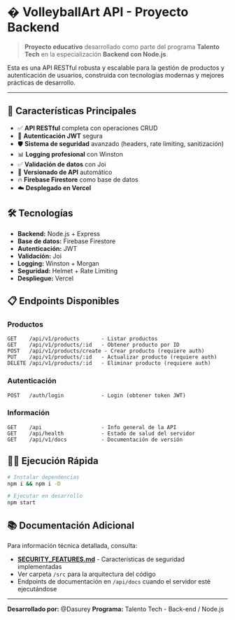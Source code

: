 # � VolleyballArt API - Proyecto Backend

> **Proyecto educativo** desarrollado como parte del programa **Talento Tech** en la especialización **Backend con Node.js**. 

Esta es una API RESTful robusta y escalable para la gestión de productos y autenticación de usuarios, construida con tecnologías modernas y mejores prácticas de desarrollo.

---

## 🚀 Características Principales

- ✅ **API RESTful** completa con operaciones CRUD
- 🔐 **Autenticación JWT** segura  
- 🛡️ **Sistema de seguridad** avanzado (headers, rate limiting, sanitización)
- 📊 **Logging profesional** con Winston
- ✅ **Validación de datos** con Joi
- 🔄 **Versionado de API** automático
- 🔥 **Firebase Firestore** como base de datos
- ☁️ **Desplegado en Vercel**

## 🛠️ Tecnologías

- **Backend:** Node.js + Express
- **Base de datos:** Firebase Firestore
- **Autenticación:** JWT
- **Validación:** Joi 
- **Logging:** Winston + Morgan
- **Seguridad:** Helmet + Rate Limiting
- **Despliegue:** Vercel

## 📋 Endpoints Disponibles

### Productos
```
GET    /api/v1/products       - Listar productos
GET    /api/v1/products/:id   - Obtener producto por ID
POST   /api/v1/products/create - Crear producto (requiere auth)
PUT    /api/v1/products/:id   - Actualizar producto (requiere auth)  
DELETE /api/v1/products/:id   - Eliminar producto (requiere auth)
```

### Autenticación
```
POST   /auth/login            - Login (obtener token JWT)
```

### Información
```
GET    /api                   - Info general de la API
GET    /api/health            - Estado de salud del servidor
GET    /api/v1/docs           - Documentación de versión
```

## 🏃‍♂️ Ejecución Rápida

```bash
# Instalar dependencias
npm i && npm i -D

# Ejecutar en desarrollo
npm start
```

## 📚 Documentación Adicional

Para información técnica detallada, consulta:

- **[SECURITY_FEATURES.md](./SECURITY_FEATURES.md)** - Características de seguridad implementadas
- Ver carpeta `/src` para la arquitectura del código
- Endpoints de documentación en `/api/docs` cuando el servidor esté ejecutándose

---

**Desarrollado por:** @Dasurey
**Programa:** Talento Tech - Back-end / Node.js